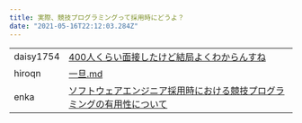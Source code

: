 ```yaml
---
title: 実際、競技プログラミングって採用時にどうよ？
date: "2021-05-16T22:12:03.284Z"
---
```


<table class="articles">
  <tr>
    <td>daisy1754</td>
    <td><a href="https://nkazuki.hatenablog.com/draft/entry/G9kScr-0ZYUxsNxsfhfaLDgcpuI">400人くらい面接したけど結局よくわからんすね</a></td>
  </tr>
  <tr>
    <td>hiroqn</td>
    <td><a href="https://gist.github.com/hiroqn/650553e7997ed86188684f25f55ea6ac?fbclid=IwAR32CAcCMIr9lmeM9YxpKxPxyI3lqfFyuwoD4pyVhuYQIoLA3-cfHBo4ntk">一旦.md</a></td>
  </tr>
  <tr>
    <td>enka</td>
    <td><a href="https://gist.github.com/enkaism/7b1ffeca14e5d4a55411e419b559ad7d?fbclid=IwAR3zCbmqCMDSkrfBrbWPmsrqfoPjAZ_RmeI8yP8DUB-jnNToZ5VdWbOoLME">ソフトウェアエンジニア採用時における競技プログラミングの有用性について</a></td>
  </tr>
</table>